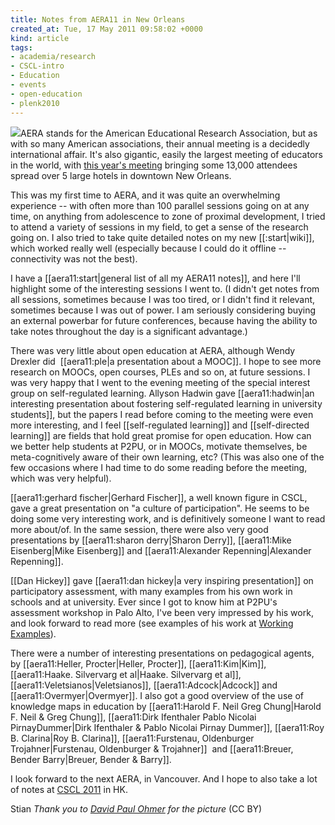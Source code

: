 ```yaml
---
title: Notes from AERA11 in New Orleans
created_at: Tue, 17 May 2011 09:58:02 +0000
kind: article
tags:
- academia/research
- CSCL-intro
- Education
- events
- open-education
- plenk2010
---
```


![](http://farm2.static.flickr.com/1144/1325386250_a3275818f0.jpg)AERA
stands for the American Educational Research Association, but as with so
many American associations, their annual meeting is a decidedly
international affair. It's also gigantic, easily the largest meeting of
educators in the world, with [this year's
meeting](http://aera.net/2011AnnualMeeting.htm) bringing some 13,000
attendees spread over 5 large hotels in downtown New Orleans.

This was my first time to AERA, and it was quite an overwhelming
experience -- with often more than 100 parallel sessions going on at any
time, on anything from adolescence to zone of proximal development, I
tried to attend a variety of sessions in my field, to get a sense of the
research going on. I also tried to take quite detailed notes on my new
[[:start|wiki]], which worked really well (especially because I could do
it offline -- connectivity was not the best).

I have a [[aera11:start|general list of all my AERA11 notes]], and here
I'll highlight some of the interesting sessions I went to. (I didn't get
notes from all sessions, sometimes because I was too tired, or I didn't
find it relevant, sometimes because I was out of power. I am seriously
considering buying an external powerbar for future conferences, because
having the ability to take notes throughout the day is a significant
advantage.)

There was very little about open education at AERA, although Wendy
Drexler did  [[aera11:ple|a presentation about a MOOC]]. I hope to see
more research on MOOCs, open courses, PLEs and so on, at future
sessions. I was very happy that I went to the evening meeting of the
special interest group on self-regulated learning. Allyson Hadwin gave
[[aera11:hadwin|an interesting presentation about fostering
self-regulated learning in university students]], but the papers I read
before coming to the meeting were even more interesting, and I feel
[[self-regulated learning]] and [[self-directed learning]] are fields
that hold great promise for open education. How can we better help
students at P2PU, or in MOOCs, motivate themselves, be meta-cognitively
aware of their own learning, etc? (This was also one of the few
occasions where I had time to do some reading before the meeting, which
was very helpful).

[[aera11:gerhard fischer|Gerhard Fischer]], a well known figure in CSCL,
gave a great presentation on "a culture of participation". He seems to
be doing some very interesting work, and is definitively someone I want
to read more about/of. In the same session, there were also very good
presentations by [[aera11:sharon derry|Sharon Derry]], [[aera11:Mike
Eisenberg|Mike Eisenberg]] and [[aera11:Alexander Repenning|Alexander
Repenning]].

[[Dan Hickey]] gave [[aera11:dan hickey|a very inspiring presentation]]
on participatory assessment, with many examples from his own work in
schools and at university. Ever since I got to know him at P2PU's
assessment workshop in Palo Alto, I've been very impressed by his work,
and look forward to read more (see examples of his work at [Working
Examples](http://workingexamples.org/frontend/people/10)).

There were a number of interesting presentations on pedagogical agents,
by [[aera11:Heller, Procter|Heller, Procter]], [[aera11:Kim|Kim]],
[[aera11:Haake. Silvervarg et al|Haake. Silvervarg et al]],
[[aera11:Veletsianos|Veletsianos]], [[aera11:Adcock|Adcock]] and
[[aera11:Overmyer|Overmyer]]. I also got a good overview of the use of
knowledge maps in education by [[aera11:Harold F. Neil Greg Chung|Harold
F. Neil & Greg Chung]], [[aera11:Dirk Ifenthaler Pablo Nicolai
PirnayDummer|Dirk Ifenthaler & Pablo Nicolai Pirnay Dummer]],
[[aera11:Roy B. Clarina|Roy B. Clarina]], [[aera11:Furstenau,
Oldenburger Trojahner|Furstenau, Oldenburger & Trojahner]]  and
[[aera11:Breuer, Bender Barry|Breuer, Bender & Barry]].

I look forward to the next AERA, in Vancouver. And I hope to also take a
lot of notes at [CSCL 2011](http://www.isls.org/cscl2011/index.htm) in
HK.

Stian *Thank you to [David Paul
Ohmer](http://www.flickr.com/photos/the-o/) for the picture* (CC BY)
